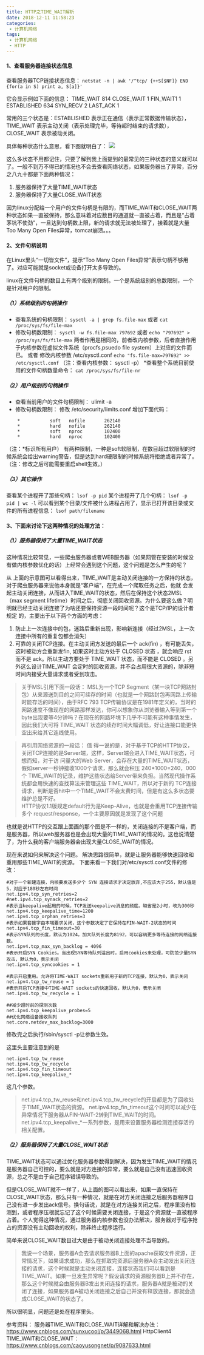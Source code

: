 ```yaml
---
title: HTTP之TIME_WAIT解析
date: 2018-12-11 11:58:23
categories:
 - 计算机网络
tags:
 - 计算机网络
 - HTTP
---
```

#### 1、查看服务器连接状态信息
查看服务器TCP链接状态信息：
`netstat -n | awk '/^tcp/ {++S[$NF]} END {for(a in S) print a, S[a]}'`

它会显示例如下面的信息：
TIME_WAIT 814
CLOSE_WAIT 1
FIN_WAIT1 1
ESTABLISHED 634
SYN_RECV 2
LAST_ACK 1

常用的三个状态是：ESTABLISHED 表示正在通信（表示正常数据传输状态），TIME_WAIT 表示主动关闭（表示处理完毕，等待超时结束的请求数），CLOSE_WAIT 表示被动关闭。
<!--more-->
具体每种状态什么意思，看下图就明白了：
![](/uploads/2018/12/network_timewait_00.gif)

这么多状态不用都记住，只要了解到我上面提到的最常见的三种状态的意义就可以了。一般不到万不得已的情况也不会去查看网络状态，如果服务器出了异常，百分之八九十都是下面两种情况：
1. 服务器保持了大量TIME_WAIT状态
2. 服务器保持了大量CLOSE_WAIT状态

因为linux分配给一个用户的文件句柄是有限的，而TIME_WAIT和CLOSE_WAIT两种状态如果一直被保持，那么意味着对应数目的通道就一直被占着，而且是“占着茅坑不使劲”，一旦达到句柄数上限，新的请求就无法被处理了，接着就是大量Too Many Open Files异常，tomcat崩溃。。。

#### 2、文件句柄说明
在Linux里头“一切皆文件”，提示“Too Many Open Files异常”表示句柄不够用了。对应可能就是socket或设备打开太多导致的。

linux在文件句柄的数目上有两个级别的限制。一个是系统级别的总数限制，一个是针对用户的限制。
##### （1）系统级别的句柄操作
* 查看系统的句柄限制：
`sysctl -a | grep fs.file-max`
或者
`cat /proc/sys/fs/file-max`
* 修改句柄数限制：
`sysctl -w fs.file-max 797692`
或者
`echo "797692" > /proc/sys/fs/file-max`
两者作用是相同的，前者改内核参数，后者直接作用于内核参数在虚拟文件系统（procfs,psuedo file system）上对应的文件而已。
或者
修改内核参数 /etc/sysctl.conf
`echo "fs.file-max=797692" >> /etc/sysctl.conf`
（注：查看内核参数： sysctl -p）
*查看整个系统目前使用的文件句柄数量命令：
`cat /proc/sys/fs/file-nr`

##### （2）用户级别的句柄操作
* 查看当前用户的文件句柄限制： ulimit -a
* 修改句柄数限制：
修改 /etc/security/limits.conf 增加下面代码：
```
    *           soft   nofile       262140
    *           hard   nofile       262140
    *           soft   nproc        102400
    *           hard   nproc        102400
```
（注：*标识所有用户）
有两种限制，一种是soft软限制，在数目超过软限制的时候系统会给出warning警告，但是达到hard硬限制的时候系统将拒绝或者异常了。
（注：修改之后可能需要重启shell生效。）

##### （3）其它操作
查看某个进程开了那些句柄： `lsof -p pid`
某个进程开了几个句柄： `lsof -p pid | wc -l`
可以看到某个目录/文件被什么进程占用了，显示已打开该目录或文件的所有进程信息： `lsof path/filename`


#### 3、下面来讨论下这两种情况的处理方法：
##### （1）服务器保持了大量TIME_WAIT状态
这种情况比较常见，一些爬虫服务器或者WEB服务器（如果网管在安装的时候没有做内核参数优化的话）上经常会遇到这个问题，这个问题是怎么产生的呢？

从 上面的示意图可以看得出来，TIME_WAIT是主动关闭连接的一方保持的状态，对于爬虫服务器来说他本身就是“客户端”，在完成一个爬取任务之后，他就 会发起主动关闭连接，从而进入TIME_WAIT的状态，然后在保持这个状态2MSL（max segment lifetime）时间之后，彻底关闭回收资源。为什么要这么做？明明就已经主动关闭连接了为啥还要保持资源一段时间呢？这个是TCP/IP的设计者规定 的，主要出于以下两个方面的考虑：
1. 防止上一次连接中的包，迷路后重新出现，影响新连接（经过2MSL，上一次连接中所有的重复包都会消失）
2. 可靠的关闭TCP连接。在主动关闭方发送的最后一个 ack(fin) ，有可能丢失，这时被动方会重新发fin, 如果这时主动方处于 CLOSED 状态 ，就会响应 rst 而不是 ack。所以主动方要处于 TIME_WAIT 状态，而不能是 CLOSED 。另外这么设计TIME_WAIT 会定时的回收资源，并不会占用很大资源的，除非短时间内接受大量请求或者受到攻击。

>关于MSL引用下面一段话：
MSL为一个TCP Segment（某一块TCP网路封包）从来源送到目的之间可续存的时间（也就是一个网路封包再网路上传输时能存活的时间），由于RFC 793 TCP传输协议是在1981年定义的，当时的网路速度不像现在的网路那样发达，你可以想象你从浏览器输入等到第一个byte出现要等4分钟吗？在现在的网路环境下几乎不可能有这种事情发生，因此我们大可将 TIME_WAIT 状态的续存时间大幅调低，好让连接口能更快空出来给其它连线使用。

>再引用网络资源的一段话：
值 得一说的是，对于基于TCP的HTTP协议，关闭TCP连接的是Server端，这样，Server端会进入TIME_WAIT状态，可 想而知，对于访 问量大的Web Server，会存在大量的TIME_WAIT状态，假如server一秒钟接收1000个请求，那么就会积压 240*1000=240，000个 TIME_WAIT的记录，维护这些状态给Server带来负担。当然现代操作系统都会用快速的查找算法来管理这些 TIME_WAIT，所以对于新的 TCP连接请求，判断是否hit中一个TIME_WAIT不会太费时间，但是有这么多状态要维护总是不好。  
HTTP协议1.1版规定default行为是Keep-Alive，也就是会重用TCP连接传输多个 request/response，一个主要原因就是发现了这个问题

也就是说HTTP的交互跟上面画的那个图是不一样的，关闭连接的不是客户端，而是服务器，所以web服务器也是会出现大量的TIME_WAIT的情况的。这也说清楚了，为什么我的客户端服务器会出现大量CLOSE_WAIT的情况。

现在来说如何来解决这个问题。
解决思路很简单，就是让服务器能够快速回收和重用那些TIME_WAIT的资源。
下面来看一下我们对/etc/sysctl.conf文件的修改：
```
#对于一个新建连接，内核要发送多少个 SYN 连接请求才决定放弃,不应该大于255，默认值是5，对应于180秒左右时间   
net.ipv4.tcp_syn_retries=2  
#net.ipv4.tcp_synack_retries=2  
#表示当keepalive起用的时候，TCP发送keepalive消息的频度。缺省是2小时，改为300秒  
net.ipv4.tcp_keepalive_time=1200  
net.ipv4.tcp_orphan_retries=3  
#表示如果套接字由本端要求关闭，这个参数决定了它保持在FIN-WAIT-2状态的时间  
net.ipv4.tcp_fin_timeout=30    
#表示SYN队列的长度，默认为1024，加大队列长度为8192，可以容纳更多等待连接的网络连接数。  
net.ipv4.tcp_max_syn_backlog = 4096  
#表示开启SYN Cookies。当出现SYN等待队列溢出时，启用cookies来处理，可防范少量SYN攻击，默认为0，表示关闭  
net.ipv4.tcp_syncookies = 1  
  
#表示开启重用。允许将TIME-WAIT sockets重新用于新的TCP连接，默认为0，表示关闭  
net.ipv4.tcp_tw_reuse = 1  
#表示开启TCP连接中TIME-WAIT sockets的快速回收，默认为0，表示关闭  
net.ipv4.tcp_tw_recycle = 1  
  
##减少超时前的探测次数   
net.ipv4.tcp_keepalive_probes=5   
##优化网络设备接收队列   
net.core.netdev_max_backlog=3000   
```
修改完之后执行/sbin/sysctl -p让参数生效。

这里头主要注意到的是
```
net.ipv4.tcp_tw_reuse 
net.ipv4.tcp_tw_recycle 
net.ipv4.tcp_fin_timeout 
net.ipv4.tcp_keepalive_*
```
这几个参数。
>net.ipv4.tcp_tw_reuse和net.ipv4.tcp_tw_recycle的开启都是为了回收处于TIME_WAIT状态的资源。
net.ipv4.tcp_fin_timeout这个时间可以减少在异常情况下服务器从FIN-WAIT-2转到TIME_WAIT的时间。
net.ipv4.tcp_keepalive_*一系列参数，是用来设置服务器检测连接存活的相关配置。

##### （2）服务器保持了大量CLOSE_WAIT状态
TIME_WAIT状态可以通过优化服务器参数得到解决，因为发生TIME_WAIT的情况是服务器自己可控的，要么就是对方连接的异常，要么就是自己没有迅速回收资源，总之不是由于自己程序错误导致的。

但是CLOSE_WAIT就不一样了，从上面的图可以看出来，如果一直保持在CLOSE_WAIT状态，那么只有一种情况，就是在对方关闭连接之后服务器程序自己没有进一步发出ack信号。换句话说，就是在对方连接关闭之后，程序里没有检测到，或者程序压根就忘记了这个时候需要关闭连接，于是这个资源就一直被程序占着。个人觉得这种情况，通过服务器内核参数也没办法解决，服务器对于程序抢占的资源没有主动回收的权利，除非终止程序运行。

简单来说CLOSE_WAIT数目过大是由于被动关闭连接处理不当导致的。
>我说一个场景，服务器A会去请求服务器B上面的apache获取文件资源，正常情况下，如果请求成功，那么在抓取完资源后服务器A会主动发出关闭连接的请求，这个时候就是主动关闭连接，连接状态我们可以看到是TIME_WAIT。如果一旦发生异常呢？假设请求的资源服务器B上并不存在，那么这个时候就会由服务器B发出关闭连接的请求，服务器A就是被动的关闭了连接，如果服务器A被动关闭连接之后自己并没有释放连接，那就会造成CLOSE_WAIT的状态了。

所以很明显，问题还是处在程序里头。

参考资料：
服务器TIME_WAIT和CLOSE_WAIT详解和解决办法：https://www.cnblogs.com/sunxucool/p/3449068.html
HttpClient4 TIME_WAIT和CLOSE_WAIT：https://www.cnblogs.com/caoyusongnet/p/9087633.html

